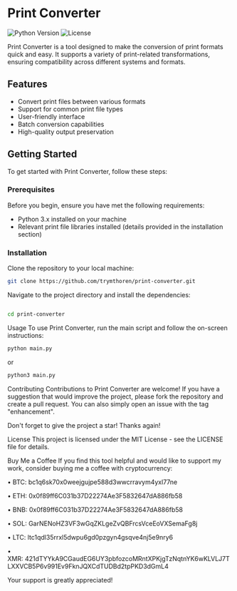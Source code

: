 # Print Converter

![Python Version](https://img.shields.io/badge/Python-3.8%2B-blue)
![License](https://img.shields.io/badge/License-MIT-green)

Print Converter is a tool designed to make the conversion of print formats quick and easy. It supports a variety of print-related transformations, ensuring compatibility across different systems and formats.

## Features

- Convert print files between various formats
- Support for common print file types
- User-friendly interface
- Batch conversion capabilities
- High-quality output preservation

## Getting Started

To get started with Print Converter, follow these steps:

### Prerequisites

Before you begin, ensure you have met the following requirements:

- Python 3.x installed on your machine
- Relevant print file libraries installed (details provided in the installation section)

### Installation

Clone the repository to your local machine:

```bash
git clone https://github.com/trymthoren/print-converter.git
```

Navigate to the project directory and install the dependencies:
```bash

cd print-converter
```

Usage
To use Print Converter, run the main script and follow the on-screen instructions:

```bash
python main.py
```
or
```bash
python3 main.py
```
Contributing
Contributions to Print Converter are welcome! If you have a suggestion that would improve the project, please fork the repository and create a pull request. You can also simply open an issue with the tag "enhancement".

Don't forget to give the project a star! Thanks again!

License
This project is licensed under the MIT License - see the LICENSE file for details.


Buy Me a Coffee
If you find this tool helpful and would like to support my work, consider buying me a coffee with cryptocurrency:

• BTC: bc1q6sk70x0weejgujpe588d3wwcrravym4yxl77ne

• ETH: 0x0f89ff6C031b37D22274Ae3F5832647dA886fb58

• BNB: 0x0f89ff6C031b37D22274Ae3F5832647dA886fb58

• SOL: GarNENoHZ3VF3wGqZKLgeZvQBFrcsVceEoVXSemaFg8j

• LTC: ltc1qdl35rrxl5dwpu6gd0pzgyn4gsqve4nj5e9nry6

• XMR: 421dTYYkA9CGaudEG6UY3pbfozcoMRntXPKjgTzNqtnYK6wKLVLJ7TLXXVCB5P6v991Ev9FknJQXCdTUDBd2tpPKD3dGmL4


Your support is greatly appreciated!

